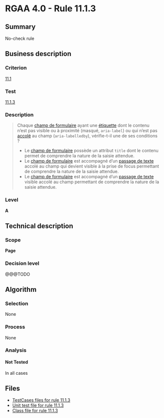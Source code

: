 # RGAA 4.0 - Rule 11.1.3

## Summary

No-check rule

## Business description

### Criterion

[11.1](https://www.numerique.gouv.fr/publications/rgaa-accessibilite/methode/criteres/#crit-11-1)

### Test

[11.1.3](https://www.numerique.gouv.fr/publications/rgaa-accessibilite/methode/criteres/#test-11-1-3)

### Description

> Chaque [champ de formulaire](https://www.numerique.gouv.fr/publications/rgaa-accessibilite/methode/glossaire/#champ-de-saisie-de-formulaire) ayant une [étiquette](https://www.numerique.gouv.fr/publications/rgaa-accessibilite/methode/glossaire/#etiquette-de-champ-de-formulaire) dont le contenu n’est pas visible ou à proximité (masqué, `aria-label`) ou qui n’est pas [accolé](https://www.numerique.gouv.fr/publications/rgaa-accessibilite/methode/glossaire/#accoles-etiquette-et-champ-accoles) au champ (`aria-labelledby`), vérifie-t-il une de ses conditions ?
> 
> * Le [champ de formulaire](https://www.numerique.gouv.fr/publications/rgaa-accessibilite/methode/glossaire/#champ-de-saisie-de-formulaire) possède un attribut `title` dont le contenu permet de comprendre la nature de la saisie attendue.
> * Le [champ de formulaire](https://www.numerique.gouv.fr/publications/rgaa-accessibilite/methode/glossaire/#champ-de-saisie-de-formulaire) est accompagné d’un [passage de texte](https://www.numerique.gouv.fr/publications/rgaa-accessibilite/methode/glossaire/#passage-de-texte-lie-par-aria-labelledby-ou-aria-describedby) accolé au champ qui devient visible à la prise de focus permettant de comprendre la nature de la saisie attendue.
> * Le [champ de formulaire](https://www.numerique.gouv.fr/publications/rgaa-accessibilite/methode/glossaire/#champ-de-saisie-de-formulaire) est accompagné d’un [passage de texte](https://www.numerique.gouv.fr/publications/rgaa-accessibilite/methode/glossaire/#passage-de-texte-lie-par-aria-labelledby-ou-aria-describedby) visible accolé au champ permettant de comprendre la nature de la saisie attendue.

### Level

**A**


## Technical description

### Scope

**Page**

### Decision level

@@@TODO


## Algorithm

### Selection

None

### Process

None

### Analysis

#### Not Tested

In all cases


## Files

- [TestCases files for rule 11.1.3](https://gitlab.com/asqatasun/Asqatasun/-/tree/v5/rules/rules-rgaa4.0/src/test/resources/testcases/rgaa40/Rgaa40Rule110103/)
- [Unit test file for rule 11.1.3](https://gitlab.com/asqatasun/Asqatasun/-/blob/v5/rules/rules-rgaa4.0/src/test/java/org/asqatasun/rules/rgaa40/Rgaa40Rule110103Test.java)
- [Class file for rule 11.1.3](https://gitlab.com/asqatasun/Asqatasun/-/blob/v5/rules/rules-rgaa4.0/src/main/java/org/asqatasun/rules/rgaa40/Rgaa40Rule110103.java)


